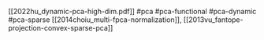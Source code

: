 [[2022hu_dynamic-pca-high-dim.pdf]]
#pca #pca-functional #pca-dynamic #pca-sparse
[[2014choiu_multi-fpca-normalization]], [[2013vu_fantope-projection-convex-sparse-pca]]


